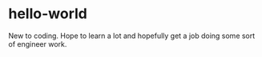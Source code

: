 # hello-world
New to coding. Hope to learn a lot and hopefully get a job doing some sort of engineer work.
